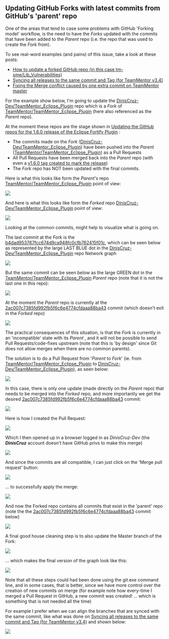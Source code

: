 ## Updating GitHub Forks with latest commits from GitHub's 'parent' repo

One of the areas that tend to case some problems with GitHub 'Forking model' workflow, is the need to have the _Forks_ updated with the commits that have been added to the _Parent_ repo (i.e. the repo that was used to create the _Fork_ from).

To see real-word examples (and pains) of this issue, take a look at these posts:  


* [How to update a forked GitHub repo (in this case tm-sme/Lib_Vulnerabilities)](http://blog.diniscruz.com/2014/01/how-to-update-forked-github-repo-in.html)
* [Syncing all releases to the same commit and Tag (for TeamMentor v3.4)](http://blog.diniscruz.com/2013/10/syncing-all-releases-to-same-commit-and.html)
* [Fixing the Merge conflict caused by one extra commit on TeamMentor master](http://blog.diniscruz.com/2013/10/fixing-merge-conflict-caused-by-one.html)

For the example show below, I'm going to update the [DinisCruz-Dev/TeamMentor_Eclipse_Plugin](https://github.com/DinisCruz-Dev/TeamMentor_Eclipse_Plugin) repo which is a _Fork_ of [TeamMentor/TeamMentor_Eclipse_Plugin](https://github.com/TeamMentor/TeamMentor_Eclipse_Plugin) (here also referenced as the _Parent_ repo).

At the moment these repos are the stage shown in [Updating the GitHub repos for the 1.6.0 release of the Eclipse Fortify Plugin](http://blog.diniscruz.com/2014/01/updating-github-repos-for-160-release.html) :

* The commits made on the _Fork_ ([DinisCruz-Dev/TeamMentor_Eclipse_Plugin](https://github.com/DinisCruz-Dev/TeamMentor_Eclipse_Plugin)) have been pushed into the _Parent_ ([TeamMentor/TeamMentor_Eclipse_Plugin](https://github.com/TeamMentor/TeamMentor_Eclipse_Plugin)) as a Pull Requests
* All Pull Requests have been merged back into the _Parent_ repo (with even a [v1.6.0 tag created to mark the release](https://github.com/TeamMentor/TeamMentor_Eclipse_Plugin/releases/tag/1.6.0))
* The _Fork_ repo has NOT been updated with the final commits.

Here is what this looks like form the _Parent's_ repo [TeamMentor/TeamMentor_Eclipse_Plugin](https://github.com/TeamMentor/TeamMentor_Eclipse_Plugin) point of view:

![](images/Screen_Shot_2014-01-25_at_01_04_12.png)

And here is what this looks like form the _Forked_ repo [DinisCruz-Dev/TeamMentor_Eclipse_Plugin](https://github.com/DinisCruz-Dev/TeamMentor_Eclipse_Plugin) point of view:

![](images/Screen_Shot_2014-01-25_at_01_06_02.png)

Looking at the common commits, might help to visualize what is going on.

The last commit at the _Fork_ is the  [b4dad953767fcc674d9ca948fc0cfb762415f01c](https://github.com/TeamMentor/TeamMentor_Eclipse_Plugin/commit/b4dad953767fcc674d9ca948fc0cfb762415f01c), which can be seen below as represented by the large LAST BLUE dot in the [DinisCruz-Dev/TeamMentor_Eclipse_Plugin](https://github.com/DinisCruz-Dev/TeamMentor_Eclipse_Plugin) repo Network graph

![](images/Screen_Shot_2014-01-25_at_01_49_33.png)

But the same commit can be seen below as the large GREEN dot in the [TeamMentor/TeamMentor_Eclipse_Plugin](https://github.com/TeamMentor/TeamMentor_Eclipse_Plugin) _Parent_ repo (note that it is not the last one in this repo):  

![](images/Screen_Shot_2014-01-25_at_01_50_10.png)

At the moment the _Parent_ repo is currently at the [2ac007c7385fd992fb5f6c6e4774cfdaaa88ba43](https://github.com/TeamMentor/TeamMentor_Eclipse_Plugin/commit/2ac007c7385fd992fb5f6c6e4774cfdaaa88ba43) commit (which doesn't exit in the _Forked_ repo)

![](images/Screen_Shot_2014-01-25_at_01_55_29.png)

The practical consequences of this situation, is that the _Fork_ is currently in an 'incompatible' state with its _Parent_ , and it will not be possible to send Pull Requests/code-fixes upstream (note that this is 'by design' since Git does not allow merges when there are no common parents).

The solution is to do a Pull Request from '_Parent_ to _Fork_' (ie. from [TeamMentor/TeamMentor_Eclipse_Plugin](https://github.com/TeamMentor/TeamMentor_Eclipse_Plugin) to [DinisCruz-Dev/TeamMentor_Eclipse_Plugin](https://github.com/DinisCruz-Dev/TeamMentor_Eclipse_Plugin)), as seen below:

![](images/Screen_Shot_2014-01-25_at_02_03_03.png)

In this case, there is only one update (made directly on the _Parent_ repo) that needs to be merged into the _Forked_ repo, and more importantly we get the desired [2ac007c7385fd992fb5f6c6e4774cfdaaa88ba43](https://github.com/TeamMentor/TeamMentor_Eclipse_Plugin/commit/2ac007c7385fd992fb5f6c6e4774cfdaaa88ba43) commit:

![](images/Screen_Shot_2014-01-25_at_02_03_27.png)

Here is how I created the Pull Request:

![](images/Screen_Shot_2014-01-25_at_02_03_53.png)

Which I then opened up in a browser logged in as _DinisCruz-Dev_ (the **_DinisCruz_** account doesn't have GitHub privs to make this merge)

![](images/Screen_Shot_2014-01-25_at_02_04_49.png)

And since the commits are all compatible, I can just click on the 'Merge pull request' button:

![](images/Screen_Shot_2014-01-25_at_02_05_04.png)

... to successfully apply the merge:

![](images/Screen_Shot_2014-01-25_at_02_05_14.png)

And now the Forked repo contains all commits that exist in the 'parent' repo (note the the [2ac007c7385fd992fb5f6c6e4774cfdaaa88ba43](https://github.com/TeamMentor/TeamMentor_Eclipse_Plugin/commit/2ac007c7385fd992fb5f6c6e4774cfdaaa88ba43) commit below)

![](images/Screen_Shot_2014-01-25_at_02_05_38.png)

A final good house cleaning step is to also update the Master branch of the Fork:

![](images/Screen_Shot_2014-01-25_at_02_07_18.png)

... which makes the final version of the graph look like this:

![](images/Screen_Shot_2014-01-25_at_02_08_02.png)

Note that all these steps could had been done using the git.exe command line, and in some cases, that is better, since we have more control over the creation of new commits on merge (for example note how every-time I merged a Pull Request in GitHub, a new commit was created! ... which is something that is not needed all the time)

For example I prefer when we can align the branches that are synced with the same commit, like what was done on [Syncing all releases to the same commit and Tag (for TeamMentor v3.4)](http://blog.diniscruz.com/2013/10/syncing-all-releases-to-same-commit-and.html)  and shown below:

![](images/image_thumb_25255B18_25255D1.png)
